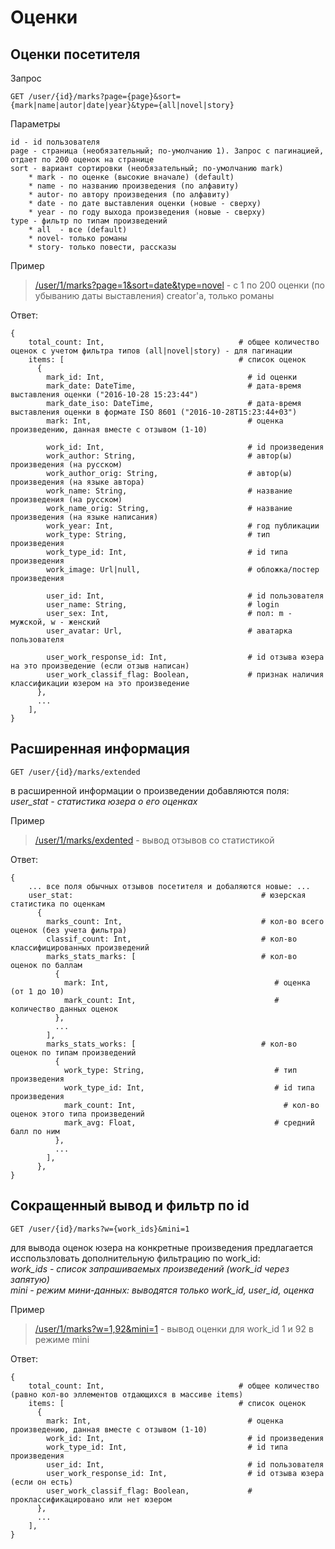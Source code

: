 
# Оценки

## Оценки посетителя

Запрос
```
GET /user/{id}/marks?page={page}&sort={mark|name|autor|date|year}&type={all|novel|story}
```

Параметры
```
id - id пользователя
page - страница (необязательный; по-умолчанию 1). Запрос с пагинацией, отдает по 200 оценок на странице
sort - вариант сортировки (необязательный; по-умолчанию mark)
    * mark - по оценке (высокие вначале) (default)
    * name - по названию произведения (по алфавиту)
    * autor- по автору произведения (по алфавиту)
    * date - по дате выставления оценки (новые - сверху)
    * year - по году выхода произведения (новые - сверху)
type - фильтр по типам произведений
    * all  - все (default)
    * novel- только романы
    * story- только повести, рассказы
```

Пример
> [/user/1/marks?page=1&sort=date&type=novel](https://api.fantlab.ru/user/1/marks?page=2&sort=date&type=novel) - с 1 по 200 оценки (по убыванию даты выставления) creator'а, только романы

Ответ:
```
{
    total_count: Int,                              # общее количество оценок с учетом фильтра типов (all|novel|story) - для пагинации
    items: [                                       # список оценок
      {
        mark_id: Int,                                # id оценки
        mark_date: DateTime,                         # дата-время выставления оценки ("2016-10-28 15:23:44")
        mark_date_iso: DateTime,                     # дата-время выставления оценки в формате ISO 8601 ("2016-10-28T15:23:44+03")
        mark: Int,                                   # оценка произведению, данная вместе с отзывом (1-10)

        work_id: Int,                                # id произведения
        work_author: String,                         # автор(ы) произведения (на русском)
        work_author_orig: String,                    # автор(ы) произведения (на языке автора)
        work_name: String,                           # название произведения (на русском)
        work_name_orig: String,                      # название произведения (на языке написания)
        work_year: Int,                              # год публикации
        work_type: String,                           # тип произведения
        work_type_id: Int,                           # id типа произведения
        work_image: Url|null,                        # обложка/постер произведения

        user_id: Int,                                # id пользователя
        user_name: String,                           # login
        user_sex: Int,                               # пол: m - мужской, w - женский
        user_avatar: Url,                            # аватарка пользователя

        user_work_response_id: Int,                  # id отзыва юзера на это произведение (если отзыв написан)
        user_work_classif_flag: Boolean,             # признак наличия классификации юзером на это произведение
      },
      ...
    ],
}
```

## Расширенная информация
```
GET /user/{id}/marks/extended
```
в расширенной информации о произведении добавляются поля:  
*user_stat        - статистика юзера о его оценках*

Пример
> [/user/1/marks/exdented](https://api.fantlab.ru/user/1/marks/extended) - вывод отзывов со статистикой

Ответ:
```
{
    ... все поля обычных отзывов посетителя и добаляются новые: ...
    user_stat:                                          # юзерская статистика по оценкам
      {
        marks_count: Int,                               # кол-во всего оценок (без учета фильтра)
        classif_count: Int,                             # кол-во классифицированных произведений
        marks_stats_marks: [                            # кол-во оценок по баллам
          {
            mark: Int,                                     # оценка (от 1 до 10)
            mark_count: Int,                               # количество данных оценок
          },
          ...
        ], 
        marks_stats_works: [                            # кол-во оценок по типам произведений
          {
            work_type: String,                             # тип произведения
            work_type_id: Int,                             # id типа произведения
            mark_count: Int,                                 # кол-во оценок этого типа произведений
            mark_avg: Float,                               # средний балл по ним
          },
          ...
        ], 
      },
}
```


## Сокращенный вывод и фильтр по id
```
GET /user/{id}/marks?w={work_ids}&mini=1
```
для вывода оценок юзера на конкретные произведения предлагается исспользловать дополнительную фильтрацию по work_id:  
*work_ids - список запрашиваемых произведений (work_id через запятую)  
mini - режим мини-данных: выводятся только work_id, user_id, оценка*

Пример
> [/user/1/marks?w=1,92&mini=1](https://api.fantlab.ru/user/1/marks?w=1,92&mini=1) - вывод оценки для work_id 1 и 92 в режиме mini

Ответ:
```
{
    total_count: Int,                              # общее количество (равно кол-во эллементов отдающихся в массиве items)
    items: [                                       # список оценок
      {
        mark: Int,                                   # оценка произведению, данная вместе с отзывом (1-10)
        work_id: Int,                                # id произведения
        work_type_id: Int,                           # id типа произведения
        user_id: Int,                                # id пользователя
        user_work_response_id: Int,                  # id отзыва юзера (если он есть)
        user_work_classif_flag: Boolean,             # проклассификацировано или нет юзером
      },
      ...
    ],
}
```
